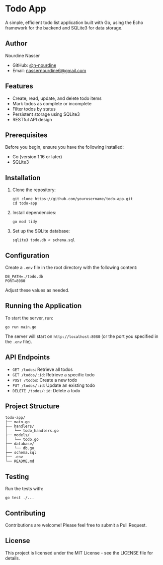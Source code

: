 # Todo App

A simple, efficient todo list application built with Go, using the Echo framework for the backend and SQLite3 for data storage.

## Author

Nourdine Nasser
- GitHub: [@n-nourdine](https://github.com/n-nourdine)
- Email: nassernourdine6@gmail.com

## Features

- Create, read, update, and delete todo items
- Mark todos as complete or incomplete
- Filter todos by status
- Persistent storage using SQLite3
- RESTful API design

## Prerequisites

Before you begin, ensure you have the following installed:
- Go (version 1.16 or later)
- SQLite3

## Installation

1. Clone the repository:
   ```
   git clone https://github.com/yourusername/todo-app.git
   cd todo-app
   ```

2. Install dependencies:
   ```
   go mod tidy
   ```

3. Set up the SQLite database:
   ```
   sqlite3 todo.db < schema.sql
   ```

## Configuration

Create a `.env` file in the root directory with the following content:

```
DB_PATH=./todo.db
PORT=8080
```

Adjust these values as needed.

## Running the Application

To start the server, run:

```
go run main.go
```

The server will start on `http://localhost:8080` (or the port you specified in the `.env` file).

## API Endpoints

- `GET /todos`: Retrieve all todos
- `GET /todos/:id`: Retrieve a specific todo
- `POST /todos`: Create a new todo
- `PUT /todos/:id`: Update an existing todo
- `DELETE /todos/:id`: Delete a todo

## Project Structure

```
todo-app/
├── main.go
├── handlers/
│   └── todo_handlers.go
├── models/
│   └── todo.go
├── database/
│   └── db.go
├── schema.sql
├── .env
└── README.md
```

## Testing

Run the tests with:

```
go test ./...
```

## Contributing

Contributions are welcome! Please feel free to submit a Pull Request.

## License

This project is licensed under the MIT License - see the LICENSE file for details.
